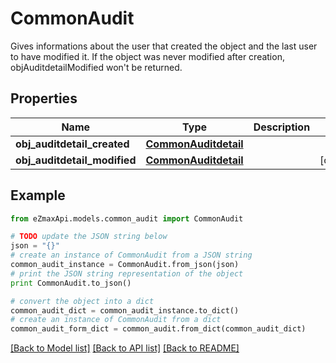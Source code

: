 # CommonAudit

Gives informations about the user that created the object and the last user to have modified it.  If the object was never modified after creation, objAuditdetailModified won't be returned. 

## Properties

Name | Type | Description | Notes
------------ | ------------- | ------------- | -------------
**obj_auditdetail_created** | [**CommonAuditdetail**](CommonAuditdetail.md) |  | 
**obj_auditdetail_modified** | [**CommonAuditdetail**](CommonAuditdetail.md) |  | [optional] 

## Example

```python
from eZmaxApi.models.common_audit import CommonAudit

# TODO update the JSON string below
json = "{}"
# create an instance of CommonAudit from a JSON string
common_audit_instance = CommonAudit.from_json(json)
# print the JSON string representation of the object
print CommonAudit.to_json()

# convert the object into a dict
common_audit_dict = common_audit_instance.to_dict()
# create an instance of CommonAudit from a dict
common_audit_form_dict = common_audit.from_dict(common_audit_dict)
```
[[Back to Model list]](../README.md#documentation-for-models) [[Back to API list]](../README.md#documentation-for-api-endpoints) [[Back to README]](../README.md)


